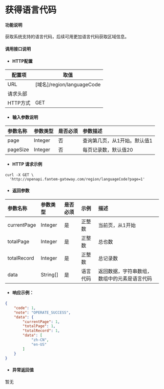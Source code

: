 # 获得语言代码

#### 功能说明

获取系统支持的语言代码，后续可用更加语言代码获取区域信息。

#### 调用接口说明

* #### HTTP配置

| 配置项 | 取值 |
| --- | --- |
| URL | \[域名\]/region/languageCode |
| 请求头部 | |
| HTTP方式 | GET|

* #### 输入参数说明

| 参数名称 | 参数类型 | 是否必须 | 参数描述 |
| :--- | :--- | :--- | :--- |
| page      | Integer   | 否         | 查询第几页，从1开始。默认值1 |
| pageSize  | Integer   | 否        | 每页记录数，默认值20 |

* #### HTTP 请求示例

```
curl -X GET \
  'http://openapi.fantem-gateway.com/region/languageCode?page=1' 
```

* #### 返回参数

| 参数名称 | 参数类型 | 是否必须 | 示例 | 描述 |
| :--- | :--- | :--- | :--- | :--- |
| currentPage   | Integer   | 是    |  正整数 | 当前页，从1开始 |
| totalPage     | Integer   | 是    |  正整数 | 总也数 |
| totalRecord   | Integer   | 是    |  正整数 | 总记录数 |
| data          | String[]  | 是    |  语言代码 | 返回数据，字符串数组，数组中的元素是语言代码 |

* #### 响应示例：

```json
{
    "code": 1,
    "note": "OPERATE_SUCCESS",
    "data": {
        "currentPage": 1,
        "totalPage": 1,
        "totalRecord": 1,
        "data": [
            "zh-CN",
            "en-US"
        ]
    }
}
```

* #### 异常返回值

暂无


